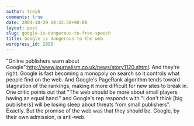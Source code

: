 ```yaml
---
author: troyh
comments: true
date: 2004-10-29 18:43:50+00:00
layout: post
slug: google-is-dangerous-to-free-speech
title: Google is dangerous to the web
wordpress_id: 2885
---
```


"Online publishers warn about Google":http://www.journalism.co.uk/news/story1120.shtml. And they're right. Google is fast becoming a monopoly on search so it controls what people find on the web. And Google's PageRank algorithm tends toward stagnation of the rankings, making it more difficult for new sites to break in. One critic points out that "The web should be more about small players having an equal hand." and Google's rep responds with "I don't think [big publishers] will be losing sleep about threats from small publishers". Exactly. But the promise of the web was that they should be. Google, by their own admission, is anti-web.
